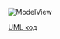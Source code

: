![ModelView](http://www.plantuml.com/plantuml/proxy?idx=0&src=https://raw.githubusercontent.com/ip-85/System-Dynamics/master/Doc/UMLDiagrams/general/ModelVeiw/ModelViewUML.pu)

[UML код](https://github.com/ip-85/System-Dynamics/blob/master/Doc/UMLDiagrams/general/ModelVeiw/ModelViewUML.pu)
